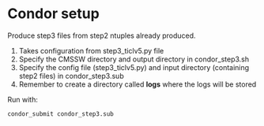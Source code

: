 # Condor setup

Produce step3 files from step2 ntuples already produced.

1.  Takes configuration from step3_ticlv5.py file 
2.  Specify the CMSSW directory and output directory in condor_step3.sh
3.  Specify the config file (step3_ticlv5.py) and input directory (containing step2 files) in condor_step3.sub
4.  Remember to create a directory called **logs** where the logs will be stored

Run with: 

```
condor_submit condor_step3.sub
```

